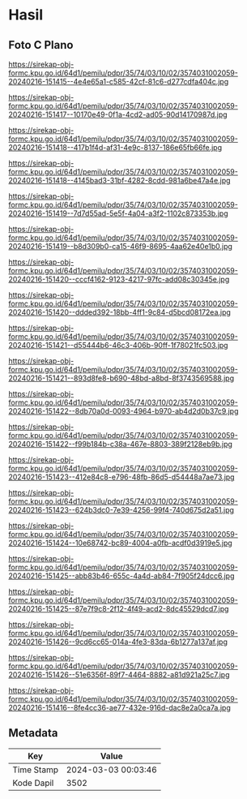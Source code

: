 # Hasil

## Foto C Plano

https://sirekap-obj-formc.kpu.go.id/64d1/pemilu/pdpr/35/74/03/10/02/3574031002059-20240216-151415--4e4e65a1-c585-42cf-81c6-d277cdfa404c.jpg

https://sirekap-obj-formc.kpu.go.id/64d1/pemilu/pdpr/35/74/03/10/02/3574031002059-20240216-151417--10170e49-0f1a-4cd2-ad05-90d14170987d.jpg

https://sirekap-obj-formc.kpu.go.id/64d1/pemilu/pdpr/35/74/03/10/02/3574031002059-20240216-151418--417b1f4d-af31-4e9c-8137-186e65fb66fe.jpg

https://sirekap-obj-formc.kpu.go.id/64d1/pemilu/pdpr/35/74/03/10/02/3574031002059-20240216-151418--4145bad3-31bf-4282-8cdd-981a6be47a4e.jpg

https://sirekap-obj-formc.kpu.go.id/64d1/pemilu/pdpr/35/74/03/10/02/3574031002059-20240216-151419--7d7d55ad-5e5f-4a04-a3f2-1102c873353b.jpg

https://sirekap-obj-formc.kpu.go.id/64d1/pemilu/pdpr/35/74/03/10/02/3574031002059-20240216-151419--b8d309b0-ca15-46f9-8695-4aa62e40e1b0.jpg

https://sirekap-obj-formc.kpu.go.id/64d1/pemilu/pdpr/35/74/03/10/02/3574031002059-20240216-151420--cccf4162-9123-4217-97fc-add08c30345e.jpg

https://sirekap-obj-formc.kpu.go.id/64d1/pemilu/pdpr/35/74/03/10/02/3574031002059-20240216-151420--ddded392-18bb-4ff1-9c84-d5bcd08172ea.jpg

https://sirekap-obj-formc.kpu.go.id/64d1/pemilu/pdpr/35/74/03/10/02/3574031002059-20240216-151421--d55444b6-46c3-406b-90ff-1f78021fc503.jpg

https://sirekap-obj-formc.kpu.go.id/64d1/pemilu/pdpr/35/74/03/10/02/3574031002059-20240216-151421--893d8fe8-b690-48bd-a8bd-8f3743569588.jpg

https://sirekap-obj-formc.kpu.go.id/64d1/pemilu/pdpr/35/74/03/10/02/3574031002059-20240216-151422--8db70a0d-0093-4964-b970-ab4d2d0b37c9.jpg

https://sirekap-obj-formc.kpu.go.id/64d1/pemilu/pdpr/35/74/03/10/02/3574031002059-20240216-151422--f99b184b-c38a-467e-8803-389f2128eb9b.jpg

https://sirekap-obj-formc.kpu.go.id/64d1/pemilu/pdpr/35/74/03/10/02/3574031002059-20240216-151423--412e84c8-e796-48fb-86d5-d54448a7ae73.jpg

https://sirekap-obj-formc.kpu.go.id/64d1/pemilu/pdpr/35/74/03/10/02/3574031002059-20240216-151423--624b3dc0-7e39-4256-99f4-740d675d2a51.jpg

https://sirekap-obj-formc.kpu.go.id/64d1/pemilu/pdpr/35/74/03/10/02/3574031002059-20240216-151424--10e68742-bc89-4004-a0fb-acdf0d3919e5.jpg

https://sirekap-obj-formc.kpu.go.id/64d1/pemilu/pdpr/35/74/03/10/02/3574031002059-20240216-151425--abb83b46-655c-4a4d-ab84-7f905f24dcc6.jpg

https://sirekap-obj-formc.kpu.go.id/64d1/pemilu/pdpr/35/74/03/10/02/3574031002059-20240216-151425--87e7f9c8-2f12-4f49-acd2-8dc45529dcd7.jpg

https://sirekap-obj-formc.kpu.go.id/64d1/pemilu/pdpr/35/74/03/10/02/3574031002059-20240216-151426--9cd6cc65-014a-4fe3-83da-6b1277a137af.jpg

https://sirekap-obj-formc.kpu.go.id/64d1/pemilu/pdpr/35/74/03/10/02/3574031002059-20240216-151426--51e6356f-89f7-4464-8882-a81d921a25c7.jpg

https://sirekap-obj-formc.kpu.go.id/64d1/pemilu/pdpr/35/74/03/10/02/3574031002059-20240216-151416--8fe4cc36-ae77-432e-916d-dac8e2a0ca7a.jpg


## Metadata

| Key        | Value               |
| ---------- | ------------------- |
| Time Stamp | 2024-03-03 00:03:46 |
| Kode Dapil | 3502                |



